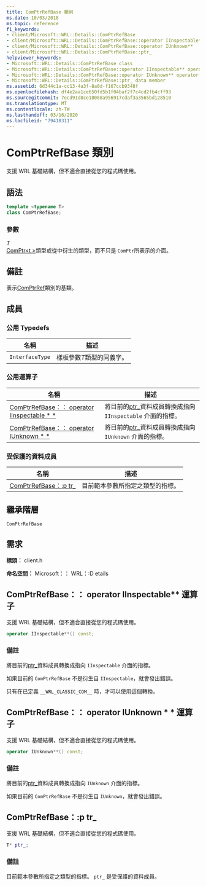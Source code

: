 ```yaml
---
title: ComPtrRefBase 類別
ms.date: 10/03/2018
ms.topic: reference
f1_keywords:
- client/Microsoft::WRL::Details::ComPtrRefBase
- client/Microsoft::WRL::Details::ComPtrRefBase::operator IInspectable**
- client/Microsoft::WRL::Details::ComPtrRefBase::operator IUnknown**
- client/Microsoft::WRL::Details::ComPtrRefBase::ptr_
helpviewer_keywords:
- Microsoft::WRL::Details::ComPtrRefBase class
- Microsoft::WRL::Details::ComPtrRefBase::operator IInspectable** operator
- Microsoft::WRL::Details::ComPtrRefBase::operator IUnknown** operator
- Microsoft::WRL::Details::ComPtrRefBase::ptr_ data member
ms.assetid: 6d344c1a-cc13-4a3f-8a0d-f167ccb9348f
ms.openlocfilehash: df4e2aa1ce650fd5b1f04baf2f7c4cd2fb4cff93
ms.sourcegitcommit: 7ecd91d8ce18088a956917cdaf3a3565bd128510
ms.translationtype: MT
ms.contentlocale: zh-TW
ms.lasthandoff: 03/16/2020
ms.locfileid: "79418311"
---
```

# <a name="comptrrefbase-class"></a>ComPtrRefBase 類別

支援 WRL 基礎結構，但不適合直接從您的程式碼使用。

## <a name="syntax"></a>語法

```cpp
template <typename T>
class ComPtrRefBase;
```

### <a name="parameters"></a>參數

*T*<br/>
[ComPtr\<t >](comptr-class.md)類型或從中衍生的類型，而不只是 `ComPtr`所表示的介面。

## <a name="remarks"></a>備註

表示[ComPtrRef](comptrref-class.md)類別的基類。

## <a name="members"></a>成員

### <a name="public-typedefs"></a>公用 Typedefs

名稱            | 描述
--------------- | -------------------------------------------------
`InterfaceType` | 樣板參數*T*類型的同義字。

### <a name="public-operators"></a>公用運算子

名稱                                                                       | 描述
-------------------------------------------------------------------------- | -----------------------------------------------------------------------------------------------------
[ComPtrRefBase：： operator IInspectable * *](#operator-iinspectable-star-star) | 將目前的[ptr_](#ptr)資料成員轉換成指向 `IInspectable` 介面的指標。
[ComPtrRefBase：： operator IUnknown * *](#operator-iunknown-star-star)         | 將目前的[ptr_](#ptr)資料成員轉換成指向 `IUnknown` 介面的指標。

### <a name="protected-data-members"></a>受保護的資料成員

名稱                        | 描述
--------------------------- | ----------------------------------------------------------------
[ComPtrRefBase：:p tr_](#ptr) | 目前範本參數所指定之類型的指標。

## <a name="inheritance-hierarchy"></a>繼承階層

`ComPtrRefBase`

## <a name="requirements"></a>需求

**標頭：** client.h

**命名空間：** Microsoft：： WRL：:D etails

## <a name="operator-iinspectable-star-star"></a>ComPtrRefBase：： operator IInspectable\*\* 運算子

支援 WRL 基礎結構，但不適合直接從您的程式碼使用。

```cpp
operator IInspectable**() const;
```

### <a name="remarks"></a>備註

將目前的[ptr_](#ptr)資料成員轉換成指向 `IInspectable` 介面的指標。

如果目前的 `ComPtrRefBase` 不是衍生自 `IInspectable`，就會發出錯誤。

只有在已定義 `__WRL_CLASSIC_COM__` 時，才可以使用這個轉換。

## <a name="operator-iunknown-star-star"></a>ComPtrRefBase：： operator IUnknown * * 運算子

支援 WRL 基礎結構，但不適合直接從您的程式碼使用。

```cpp
operator IUnknown**() const;
```

### <a name="remarks"></a>備註

將目前的[ptr_](#ptr)資料成員轉換成指向 `IUnknown` 介面的指標。

如果目前的 `ComPtrRefBase` 不是衍生自 `IUnknown`，就會發出錯誤。

## <a name="ptr"></a>ComPtrRefBase：:p tr_

支援 WRL 基礎結構，但不適合直接從您的程式碼使用。

```cpp
T* ptr_;
```

### <a name="remarks"></a>備註

目前範本參數所指定之類型的指標。 `ptr_` 是受保護的資料成員。
